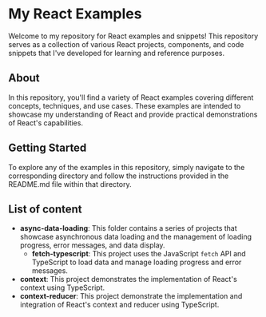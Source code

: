 # My React Examples

Welcome to my repository for React examples and snippets! This repository serves as a collection of various React projects, components, and code snippets that I've developed for learning and reference purposes.

## About

In this repository, you'll find a variety of React examples covering different concepts, techniques, and use cases. These examples are intended to showcase my understanding of React and provide practical demonstrations of React's capabilities.

## Getting Started

To explore any of the examples in this repository, simply navigate to the corresponding directory and follow the instructions provided in the README.md file within that directory.

## List of content

- **async-data-loading**: This folder contains a series of projects that showcase asynchronous data loading and the management of loading progress, error messages, and data display.
  - **fetch-typescript**: This project uses the JavaScript `fetch` API and TypeScript to load data and manage loading progress and error messages.
- **context**: This project demonstrates the implementation of React's context using TypeScript.
- **context-reducer**: This project demonstrate the implementation and integration of React's context and reducer using TypeScript.
